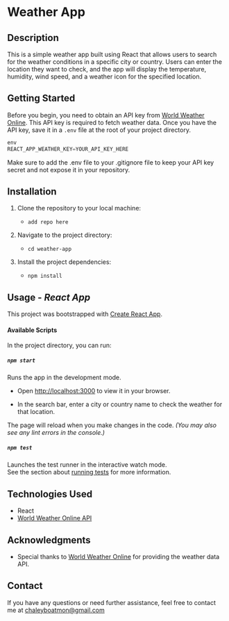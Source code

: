 # Weather App 

## Description

This is a simple weather app built using React that allows users to search for the weather conditions in a specific city or country. Users can enter the location they want to check, and the app will display the temperature, humidity, wind speed, and a weather icon for the specified location.

## Getting Started

Before you begin, you need to obtain an API key from [World Weather Online](https://www.worldweatheronline.com/weather-api/api/pricing2.aspx). This API key is required to fetch weather data. Once you have the API key, save it in a `.env` file at the root of your project directory.

```js
env 
REACT_APP_WEATHER_KEY=YOUR_API_KEY_HERE
```

Make sure to add the .env file to your .gitignore file to keep your API key secret and not expose it in your repository.

## Installation

1. Clone the repository to your local machine: 
   - ```add repo here```

2. Navigate to the project directory:
   - ```cd weather-app```

3. Install the project dependencies:
   - ```npm install```

## Usage - *React App*

This project was bootstrapped with [Create React App](https://github.com/facebook/create-react-app).

#### Available Scripts

In the project directory, you can run:

##### `npm start`

Runs the app in the development mode.
- Open [http://localhost:3000](http://localhost:3000) to view it in your browser.

- In the search bar, enter a city or country name to check the weather for that location.

The page will reload when you make changes in the code. *(You may also see any lint errors in the console.)*

##### `npm test`

Launches the test runner in the interactive watch mode.\
See the section about [running tests](https://facebook.github.io/create-react-app/docs/running-tests) for more information.

## Technologies Used
- React
- [World Weather Online API](https://www.worldweatheronline.com/weather-api/api/docs/local-city-town-weather-api.aspx)

## Acknowledgments
- Special thanks to [World Weather Online](https://www.worldweatheronline.com/weather-api/api/docs/local-city-town-weather-api.aspx) for providing the weather data API.

## Contact
If you have any questions or need further assistance, feel free to contact me at chaleyboatmon@gmail.com